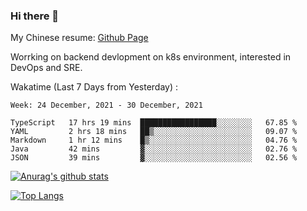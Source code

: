 ### Hi there 👋

My Chinese resume: [Github Page](https://spencercjh.github.io/resume/)

Worrking on backend devlopment on k8s environment, interested in DevOps and SRE.

Wakatime (Last 7 Days from Yesterday) :

<!--START_SECTION:waka-->
```text
Week: 24 December, 2021 - 30 December, 2021

TypeScript   17 hrs 19 mins  █████████████████░░░░░░░░   67.85 % 
YAML         2 hrs 18 mins   ██▒░░░░░░░░░░░░░░░░░░░░░░   09.07 % 
Markdown     1 hr 12 mins    █▒░░░░░░░░░░░░░░░░░░░░░░░   04.76 % 
Java         42 mins         ▓░░░░░░░░░░░░░░░░░░░░░░░░   02.76 % 
JSON         39 mins         ▓░░░░░░░░░░░░░░░░░░░░░░░░   02.56 % 
```
<!--END_SECTION:waka-->

[![Anurag's github stats](https://github-readme-stats.vercel.app/api?username=spencercjh&theme=tokyonight&show_icons=true)](https://github.com/anuraghazra/github-readme-stats)

[![Top Langs](https://github-readme-stats.vercel.app/api/top-langs/?username=spencercjh&layout=compact&theme=tokyonight)](https://github.com/anuraghazra/github-readme-stats)
